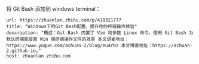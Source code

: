 将 Git Bash 添加到 windows terminal：


```cardlink
url: https://zhuanlan.zhihu.com/p/418321777
title: "Windows下的Git Bash配置，提升你的终端操作体验"
description: "概述：Git Bash 内置了 Vim 和多数 Linux 命令，使用 Git Bash 为默认终端能提高 Win 端终端操作文件的效率 本文语雀地址：https://www.yuque.com/achuan-2/blog/eu4rbz 本文博客地址：https://achuan-2.github.io…"
host: zhuanlan.zhihu.com
```
 